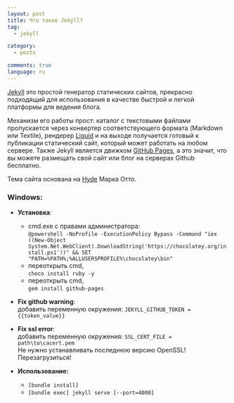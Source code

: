 ```yaml
---
layout: post
title: Что такое Jekyll?
tag:
  - jekyll

category:
  - posts

comments: true
language: ru
---
```


[Jekyll](http://jekyllrb.com) это простой генератор статических сайтов, прекрасно подходящий для использования в качестве быстрой и легкой платформы для ведения блога.<!--more-->

Механизм его работы прост: каталог с текстовыми файлами пропускается через конвертер соответствующего формата (Markdown или Textile), рендерер [Liquid](https://github.com/Shopify/liquid/wiki) и на выходе получается готовый к публикации статический сайт, который может работать на любом сервере. Также Jekyll является движком [GitHub Pages](http://pages.github.com/), а это значит, что вы можете размещать свой сайт или блог на серверах Github бесплатно.

Тема сайта основана на [Hyde](https://github.com/poole/hyde) Марка Отто.


### Windows:

  * **Установка**:
    * cmd.exe c правами администратора:  
    `@powershell -NoProfile -ExecutionPolicy Bypass -Command "iex ((New-Object System.Net.WebClient).DownloadString('https://chocolatey.org/install.ps1'))" && SET "PATH=%PATH%;%ALLUSERSPROFILE%\chocolatey\bin"`
    * переоткрыть cmd,  
     `choco install ruby -y`
    * переоткрыть cmd,  
    `gem install github-pages`

  * **Fix github warning**:  
  добавить переменную окружения: `JEKYLL_GITHUB_TOKEN = {{token_value}}`

  * **Fix ssl error**:  
  добавить переменную окружения: `SSL_CERT_FILE = path\to\cacert.pem`  
  Не нужно устанавливать последнюю версию OpenSSL!  
  Перезагрузиться!

  * **Использование:**
    * `[bundle install]`
    * `[bundle exec] jekyll serve [--port=4000]`
